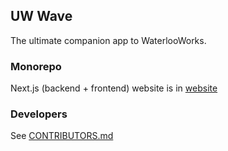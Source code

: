 ## UW Wave

The ultimate companion app to WaterlooWorks.

### Monorepo

Next.js (backend + frontend) website is in [website](website)


### Developers

See [CONTRIBUTORS.md](CONTRIBUTORS.md)